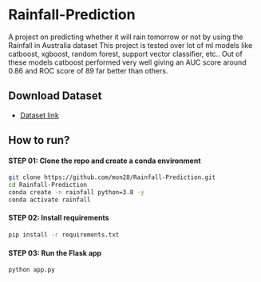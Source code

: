 # Rainfall-Prediction

A project on predicting whether it will rain tomorrow or not by using the Rainfall in Australia dataset This project is tested over lot of ml models like catboost, xgboost, random forest, support vector classifier, etc.. Out of these models catboost performed very well giving an AUC score around 0.86 and ROC score of 89 far better than others.

## Download Dataset

* [Dataset link](https://github.com/mon28/Datasets/raw/main/rainfall-australia-data.zip)

## How to run?

#### STEP 01: Clone the repo and create a conda environment

```bash
git clone https://github.com/mon28/Rainfall-Prediction.git
cd Rainfall-Prediction
conda create -n rainfall python=3.8 -y
conda activate rainfall
```

#### STEP 02: Install requirements

```bash
pip install -r requirements.txt
```

#### STEP 03: Run the Flask app

```bash
python app.py
```